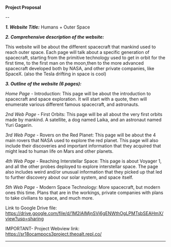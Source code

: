 **Project Proposal**

--

***1. Website Title:***
Humans + Outer Space

***2. Comprehensive description of the website:***

This website will be about the different spacecraft that mankind used to reach outer space. Each page will talk about a specific generation of spacecraft, starting from the primitive technology used to get in orbit for the first time, to the first man on the moon,then to the more advanced spacecraft developed both by NASA, and other private companies, like SpaceX. (also the Tesla drifting in space is cool)

***3. Outline of the website (6 pages):***

*Home Page* - Introduction:
This page will be about the introduction to spacecraft and space exploration.
It will start with a quote, then will enumerate various different famous spacecraft, and astronauts.

*2nd Web Page* - First Orbits:
This page will be all about the very first orbits made by mankind. A satellite, a dog named Laika, and an astronaut named Yuri Gagarin.

*3rd Web Page* - Rovers on the Red Planet:
This page will be about the 4 main rovers that NASA used to explore the red planet. This page will also include their discoveries and important information that they acquired that might lead to human life on Mars and other planets.

*4th Web Page* - Reaching Interstellar Space:
This page is about Voyager 1, and all the other probes deployed to explore interstellar space. The page also includes weird and/or unusual information that they picked up that led to further discovery about our solar system, and space itself.

*5th Web Page* - Modern Space Technology:
More spacecraft, but modern ones this time. Plans that are in the workings, private companies with plans to take civilians to space, and much more.

Link to Google Drive file: 
https://drive.google.com/file/d/1M2lAIMjnSVj6gENWthOgLPMTsbSEAHmX/view?usp=sharing

IMPORTANT- Project Webview link: https://sr18ocampocs3project.theoalt.repl.co/
****
